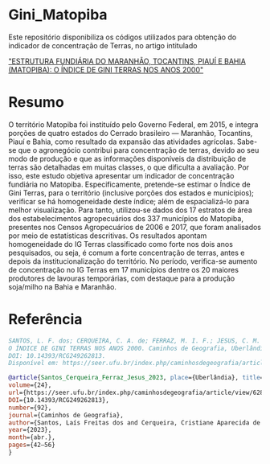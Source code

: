 # Gini_Matopiba
Este repositório disponibiliza os códigos utilizados para obtenção do indicador de concentração de Terras, no artigo intitulado 

["ESTRUTURA FUNDIÁRIA DO MARANHÃO, TOCANTINS, PIAUÍ E BAHIA (MATOPIBA): O ÍNDICE DE GINI TERRAS NOS ANOS 2000"]( https://doi.org/10.14393/RCG249262813)

# Resumo 
O território Matopiba foi instituído pelo Governo Federal, em 2015, e integra porções de quatro estados do Cerrado brasileiro — Maranhão, Tocantins, Piauí e Bahia, como resultado da expansão das atividades agrícolas. Sabe-se que o agronegócio contribui para concentração de terras, devido ao seu modo de produção e que as informações disponíveis da distribuição de terras são detalhadas em muitas classes, o que dificulta a avaliação. Por isso, este estudo objetiva apresentar um indicador de concentração fundiária no Matopiba. Especificamente, pretende-se estimar o Índice de Gini Terras, para o território (inclusive porções dos estados e municípios); verificar se há homogeneidade deste índice; além de espacializá-lo para melhor visualização. Para tanto, utilizou-se dados dos 17 estratos de área dos estabelecimentos agropecuários dos 337 municípios do Matopiba, presentes nos Censos Agropecuários de 2006 e 2017, que foram analisados por meio de estatísticas descritivas. Os resultados apontam homogeneidade do IG Terras classificado como forte nos dois anos pesquisados, ou seja, é comum a forte concentração de terras, antes e depois da institucionalização do território. No período, verifica-se aumento de concentração no IG Terras em 17 municípios dentre os 20 maiores produtores de lavouras temporárias, com destaque para a produção soja/milho na Bahia e Maranhão.

# Referência

```bibtex
SANTOS, L. F. dos; CERQUEIRA, C. A. de; FERRAZ, M. I. F.; JESUS, C. M. de. ESTRUTURA FUNDIÁRIA DO MARANHÃO, TOCANTINS, PIAUÍ E BAHIA (MATOPIBA):
O ÍNDICE DE GINI TERRAS NOS ANOS 2000. Caminhos de Geografia, Uberlândia, v. 24, n. 92, p. 42–56, 2023.
DOI: 10.14393/RCG249262813.
Disponível em: https://seer.ufu.br/index.php/caminhosdegeografia/article/view/62813. Acesso em: 28 set. 2024.
```


```bibtex
@article{Santos_Cerqueira_Ferraz_Jesus_2023, place={Uberlândia}, title={ESTRUTURA FUNDIÁRIA DO MARANHÃO, TOCANTINS, PIAUÍ E BAHIA (MATOPIBA): O ÍNDICE DE GINI TERRAS NOS ANOS 2000}, 
volume={24}, 
url={https://seer.ufu.br/index.php/caminhosdegeografia/article/view/62813}, 
DOI={10.14393/RCG249262813}, 
number={92}, 
journal={Caminhos de Geografia}, 
author={Santos, Laís Freitas dos and Cerqueira, Cristiane Aparecida de and Ferraz, Marcelo Inácio Ferreira and Jesus, Clesio Marcelino de}, 
year={2023}, 
month={abr.}, 
pages={42–56}
}
```
